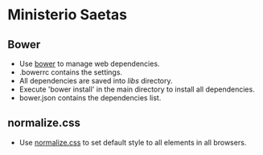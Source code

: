 # Ministerio Saetas

## Bower
* Use [bower](http://bower.io/) to manage web dependencies.
* .bowerrc contains the settings.
* All dependencies are saved into *libs* directory.
* Execute 'bower install' in the main directory to install all dependencies.
* bower.json contains the dependencies list.

## normalize.css
* Use [normalize.css](https://necolas.github.io/normalize.css/) to set default style to all elements in all browsers.
